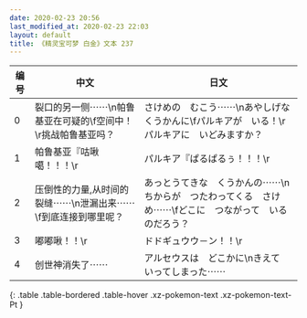 ```yaml
---
date: 2020-02-23 20:56
last_modified_at: 2020-02-23 22:03
layout: default
title: 《精灵宝可梦 白金》文本 237
---
```

| 编号 | 中文 | 日文 |
| ---- | ---- | ---- |
| 0 | 裂口的另一侧⋯⋯\n帕鲁基亚在可疑的\f空间中！\r挑战帕鲁基亚吗？ | さけめの　むこう⋯⋯\nあやしげな　くうかんに\fパルキアが　いる！\rパルキアに　いどみますか？ |
| 1 | 帕鲁基亚『咕啾噶！！！\r | パルキア『ぱるぱるぅ！！！\r |
| 2 | 压倒性的力量,从时间的裂缝⋯⋯\n泄漏出来⋯⋯\f到底连接到哪里呢？ | あっとうてきな　くうかんの⋯⋯\nちからが　つたわってくる　さけめ⋯⋯\fどこに　つながって　いるのだろう？ |
| 3 | 嘟嘟啾！！\r | ドドギュウウ－ン！！\r |
| 4 | 创世神消失了⋯⋯ | アルセウスは　どこかに\nきえて　いってしまった⋯⋯ |
{: .table .table-bordered .table-hover .xz-pokemon-text .xz-pokemon-text-Pt }